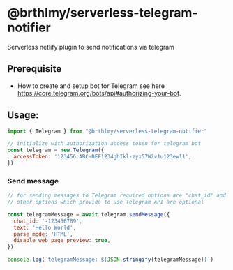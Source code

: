 # @brthlmy/serverless-telegram-notifier

Serverless netlify plugin to send notifications via telegram

## Prerequisite

* How to create and setup bot for Telegram see here <https://core.telegram.org/bots/api#authorizing-your-bot>.

## Usage:

```javascript
import { Telegram } from "@brthlmy/serverless-telegram-notifier"

// initialize with authorization access token for telegram bot
const telegram = new Telegram({
  accessToken: '123456:ABC-DEF1234ghIkl-zyx57W2v1u123ew11',
})
```

### Send message

```javascript
// for sending messages to Telegram required options are "chat_id" and "text"
// other options which provide to use Telegram API are optional

const telegramMessage = await telegram.sendMessage({
  chat_id: '-123456789',
  text: 'Hello World',
  parse_mode: 'HTML',
  disable_web_page_preview: true,
})

console.log(`telegramMessage: ${JSON.stringify(telegramMessage)}`)
```


